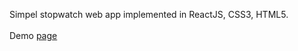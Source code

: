 Simpel stopwatch web app implemented in ReactJS, CSS3, HTML5.
<br/><br/>
Demo <a target="_blank" href="https://keen-volhard-c747b5.netlify.com">page<a/>
